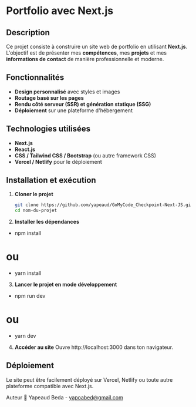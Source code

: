 # Portfolio avec Next.js

## Description  
Ce projet consiste à construire un site web de portfolio en utilisant **Next.js**.  
L'objectif est de présenter mes **compétences**, mes **projets** et mes **informations de contact** de manière professionnelle et moderne.

## Fonctionnalités  
- **Design personnalisé** avec styles et images  
- **Routage basé sur les pages**  
- **Rendu côté serveur (SSR) et génération statique (SSG)**  
- **Déploiement** sur une plateforme d'hébergement  

## Technologies utilisées  
- **Next.js**  
- **React.js**  
- **CSS / Tailwind CSS / Bootstrap** (ou autre framework CSS)  
- **Vercel / Netlify** pour le déploiement  

## Installation et exécution  

1. **Cloner le projet**  
   ```bash
   git clone https://github.com/yapeaud/GoMyCode_Checkpoint-Next-JS.git
   cd nom-du-projet

2. **Installer les dépendances**

- npm install
# ou
- yarn install

3. **Lancer le projet en mode développement**
- npm run dev
# ou
- yarn dev

4. **Accéder au site**
Ouvre http://localhost:3000 dans ton navigateur.
## Déploiement

Le site peut être facilement déployé sur Vercel, Netlify ou toute autre plateforme compatible avec Next.js.

Auteur
📌 Yapeaud Beda - yapoabed@gmail.com